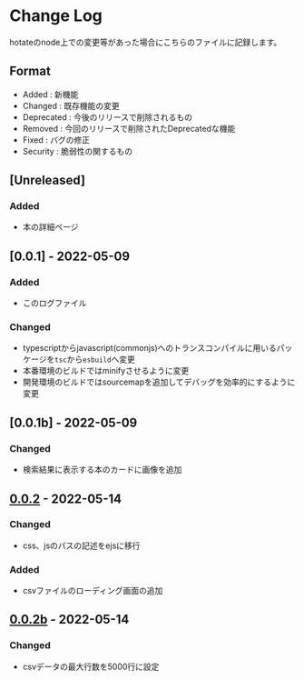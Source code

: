 # Change Log

hotateのnode上での変更等があった場合にこちらのファイルに記録します。

## Format
- Added : 新機能
- Changed : 既存機能の変更
- Deprecated : 今後のリリースで削除されるもの
- Removed : 今回のリリースで削除されたDeprecatedな機能
- Fixed : バグの修正
- Security : 脆弱性の関するもの

## [Unreleased]

### Added
- 本の詳細ページ

## [0.0.1] - 2022-05-09
### Added
- このログファイル

### Changed
- typescriptからjavascript(commonjs)へのトランスコンパイルに用いるパッケージを`tsc`から`esbuild`へ変更
- 本番環境のビルドではminifyさせるように変更
- 開発環境のビルドではsourcemapを追加してデバッグを効率的にするように変更

## [0.0.1b] - 2022-05-09
### Changed
- 検索結果に表示する本のカードに画像を追加

## [0.0.2](https://github.com/booksearch-hotate/hotate-server/pull/10) - 2022-05-14
### Changed
- css、jsのパスの記述をejsに移行
### Added
- csvファイルのローディング画面の追加

## [0.0.2b](https://github.com/booksearch-hotate/hotate-server/pull/11) - 2022-05-14
### Changed
- csvデータの最大行数を5000行に設定
